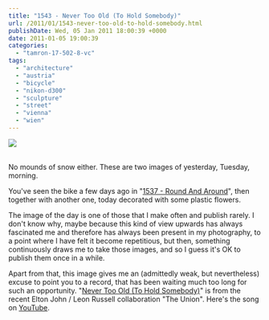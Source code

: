 ```yaml
---
title: "1543 - Never Too Old (To Hold Somebody)"
url: /2011/01/1543-never-too-old-to-hold-somebody.html
publishDate: Wed, 05 Jan 2011 18:00:39 +0000
date: 2011-01-05 19:00:39
categories: 
  - "tamron-17-502-8-vc"
tags: 
  - "architecture"
  - "austria"
  - "bicycle"
  - "nikon-d300"
  - "sculpture"
  - "street"
  - "vienna"
  - "wien"
---
```

<div class="container">
<div class="center"><a target="_blank" href="https://d25zfm9zpd7gm5.cloudfront.net/1200x1200/2011/20110104_084924_ps.jpg"><img src="https://d25zfm9zpd7gm5.cloudfront.net/0600x0600/2011/20110104_084924_ps.jpg" /></a></div>
</div>
<br />

No mounds of snow either. These are two images of yesterday, Tuesday, morning.

<a target="_blank" href="https://d25zfm9zpd7gm5.cloudfront.net/1200x1200/2011/20110104_083754_ps.jpg"><img style="margin: 0pt 0px 0pt 10px; float: right;" src="https://d25zfm9zpd7gm5.cloudfront.net/0150x0150/2011/20110104_083754_ps.jpg" alt="" border="0" /></a> You've seen the bike a few days ago in "<a target="_blank" href="/2010/12/1537-round-and-around.html">1537 - Round And Around</a>", then together with another one, today decorated with some plastic flowers.

 The image of the day is one of those that I make often and publish rarely. I don't know why, maybe because this kind of view upwards has always fascinated me and therefore has always been present in my photography, to a point where I have felt it become repetitious, but then, something continuously draws me to take those images, and so I guess it's OK to publish them once in a while.

Apart from that, this image gives me an (admittedly weak, but nevertheless) excuse to point you to a record, that has been waiting much too long for such an opportunity. "<a target="_blank" href="http://www.lyricsmode.com/lyrics/e/elton_john/never_too_old_to_hold_somebody.html">Never Too Old (To Hold Somebody)</a>" is from the recent Elton John / Leon Russell collaboration "The Union". Here's the song on <a target="_blank" href="http://www.youtube.com/watch?v=LMncry64Xl8">YouTube</a>.
